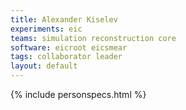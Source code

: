 ```yaml
---
title: Alexander Kiselev
experiments: eic
teams: simulation reconstruction core
software: eicroot eicsmear
tags: collaborator leader
layout: default
---
```


{% include personspecs.html %}
